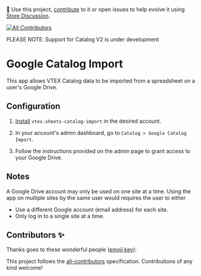 📢 Use this project, [contribute](https://github.com/vtex-apps/google-drive-import) to it or open issues to help evolve it using [Store Discussion](https://github.com/vtex-apps/store-discussion).

<!-- ALL-CONTRIBUTORS-BADGE:START - Do not remove or modify this section -->

[![All Contributors](https://img.shields.io/badge/all_contributors-0-orange.svg?style=flat-square)](#contributors-)

<!-- ALL-CONTRIBUTORS-BADGE:END -->

PLEASE NOTE:  Support for Catalog V2 is under development

# Google Catalog Import

This app allows VTEX Catalog data to be imported from a spreadsheet on a user's Google Drive.

## Configuration

1. [Install](https://developers.vtex.com/vtex-developer-docs/docs/vtex-io-documentation-installing-an-app) `vtex.sheets-catalog-import` in the desired account.

2. In your account's admin dashboard, go to `Catalog > Google Catalog Import`.

3. Follow the instructions provided on the admin page to grant access to your Google Drive.

## Notes

A Google Drive account may only be used on one site at a time.
Using the app on multiple sites by the same user would requires the user to either
 - Use a different Google account (email address) for each site.
 - Only log in to a single site at a time.

## Contributors ✨

Thanks goes to these wonderful people ([emoji key](https://allcontributors.org/docs/en/emoji-key)):

<!-- ALL-CONTRIBUTORS-LIST:START - Do not remove or modify this section -->
<!-- prettier-ignore-start -->
<!-- markdownlint-disable -->
<!-- markdownlint-enable -->
<!-- prettier-ignore-end -->

<!-- ALL-CONTRIBUTORS-LIST:END -->

This project follows the [all-contributors](https://github.com/all-contributors/all-contributors) specification. Contributions of any kind welcome!
